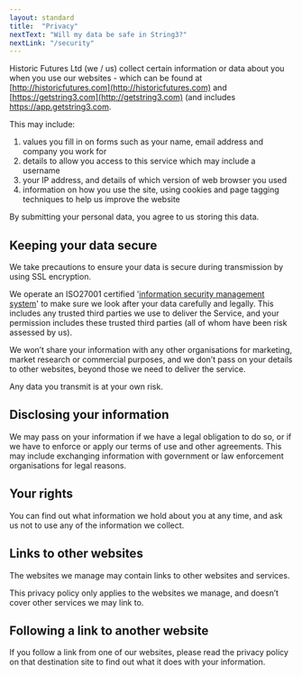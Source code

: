 ```yaml
---
layout: standard
title:  "Privacy"
nextText: "Will my data be safe in String3?"
nextLink: "/security"
---
```


Historic Futures Ltd (we / us) collect certain information or data about you when you use our websites - which can be found at [http://historicfutures.com](http://historicfutures.com) and [https://getstring3.com](http://getstring3.com) (and includes https://app.getstring3.com.

This may include:

1. values you fill in on forms such as your name, email address and company you work for
1. details to allow you access to this service which may include a username
1. your IP address, and details of which version of web browser you used
1. information on how you use the site, using cookies and page tagging techniques to help us improve the website


By submitting your personal data, you agree to us storing this data.

## Keeping your data secure

We take precautions to ensure your data is secure during transmission by using SSL encryption.

We operate an ISO27001 certified '[information security management system](/security)' to make sure we look after your data carefully and legally. This includes any trusted third parties we use to deliver the Service, and your permission includes these trusted third parties (all of whom have been risk assessed by us).

We won’t share your information with any other organisations for marketing, market research or commercial purposes, and we don’t pass on your details to other websites, beyond those we need to deliver the service.

Any data you transmit is at your own risk.

## Disclosing your information

We may pass on your information if we have a legal obligation to do so, or if we have to enforce or apply our terms of use and other agreements. This may include exchanging information with government or law enforcement organisations for legal reasons.

## Your rights

You can find out what information we hold about you at any time, and ask us not to use any of the information we collect.

## Links to other websites

The websites we manage may contain links to other websites and services.

This privacy policy only applies to the websites we manage, and doesn’t cover other services we may link to.

## Following a link to another website

If you follow a link from one of our websites, please read the privacy policy on that destination site to find out what it does with your information.
